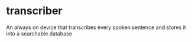 # transcriber
An always on device that transcribes every spoken sentence and stores it into a searchable database
